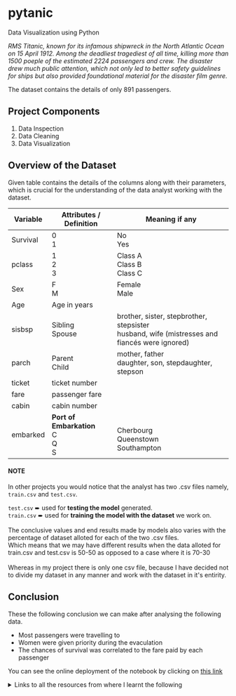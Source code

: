 # pytanic
Data Visualization using Python

*RMS Titanic, known for its infamous shipwreck in the North Atlantic Ocean on 15 April 1912. Among the deadliest tragediest of all time, killing more than 1500 poeple of the estimated 2224 passengers and crew. The disaster drew much public attention, which not only led to better safety guidelines for ships but also provided foundational material for the disaster film genre.*

The dataset contains the details of only 891 passengers.

## Project Components
1. Data Inspection
2. Data Cleaning
3. Data Visualization

## Overview of the Dataset
Given table contains the details of the columns along with their parameters, which is crucial for the understanding of the data analyst working with the dataset.

| Variable| Attributes / Definition | Meaning if any |
|-|-|-|
| Survival| 0<br>1 | No<br>Yes |
| pclass | 1<br>2<br>3 | Class A<br>Class B<br>Class C<br> |
| Sex | F<br>M | Female<br>Male |
| Age | Age in years| |
| sisbsp | Sibling<br>Spouse  | brother, sister, stepbrother, stepsister<br>husband, wife (mistresses and fiancés were ignored) |
| parch | Parent<br>Child  | mother, father<br>daughter, son, stepdaughter, stepson |
| ticket | ticket number |
| fare | passenger fare |
| cabin | cabin number |
| embarked | **Port of Embarkation**<br>C<br>Q<br>S | <br>Cherbourg<br>Queenstown<br>Southampton |

#### NOTE
In other projects you would notice that the analyst has two .csv files namely, `train.csv` and `test.csv`.<br>
  
`test.csv` ➨ used for **testing the model** generated.   
`train.csv` ➨ used for **training the model with the dataset** we work on. 
<br>  
The conclusive values and end results made by models also varies with the percentage of dataset alloted for each of the two .csv files.     
Which means that we may have different results when the data alloted for train.csv and test.csv is 50-50 as opposed to a case where it is 70-30 
<br><br>
Whereas in my project there is only one csv file, because I have decided not to divide my dataset in any manner and work with the dataset in it's entirity. 

## Conclusion
These the following conclusion we can make after analysing the following data.<br>
- Most passengers were travelling to 
- Women were given priority during the evaculation
- The chances of survival was correlated to the fare paid by each passenger<br>
  
You can see the online deployment of the notebook by clicking on [this link](https://sewimpractical.github.io/pytanic/index.html)

<details>
<summary>Links to all the resources from where I learnt the following</summary>
1. https://medium.com/analytics-vidhya/data-visualization-titanic-data-set-91531c3ab5a6<br>
2. https://medium.com/@rohanhgupta91/analyze-titanic-dataset-of-kaggle-ab220334b75c<br>
3. https://medium.com/analytics-vidhya/what-is-the-difference-between-training-and-test-dataset-d20820e5f632<br>
4. https://towardsdatascience.com/machine-learning-with-the-titanic-dataset-7f6909e58280<br>
5. https://www.kaggle.com/subinium/awesome-visualization-with-titanic-dataset<br>
6. https://www.kaggle.com/startupsci/titanic-data-science-solutions/<br>
7. https://github.com/abhishekchhibber/Titanic-Data-Visualization<br>
8. https://mastermindlab.github.io/titanic/<br>
9. https://harvard-iacs.github.io/2019-CS109A/labs/lab-5/student/<br>
</details>